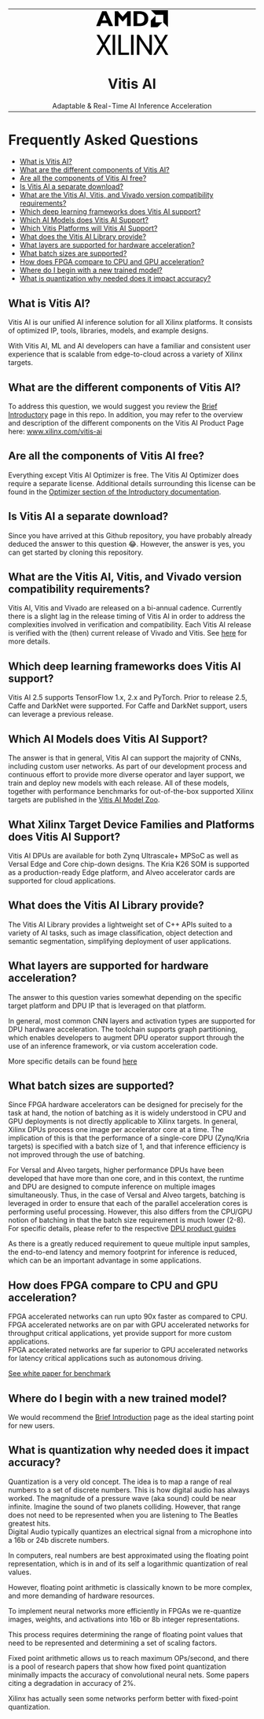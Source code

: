 ﻿<table class="sphinxhide">
 <tr>
   <td align="center"><img src="https://raw.githubusercontent.com/Xilinx/Image-Collateral/main/xilinx-logo.png" width="30%"/><h1>Vitis AI</h1><h0>Adaptable & Real-Time AI Inference Acceleration</h0>
   </td>
 </tr>
</table>


# Frequently Asked Questions

- [What is Vitis AI?](#what-is-vitis-ai)
- [What are the different components of Vitis AI?](#what-are-the-different-components-of-vitis-ai)
- [Are all the components of Vitis AI free?](#are-all-the-components-of-vitis-ai-free)
- [Is Vitis AI a separate download?](#is-vitis-ai-a-separate-download)
- [What are the Vitis AI, Vitis, and Vivado version compatibility requirements?](#what-are-the-vitis-ai-vitis-and-vivado-version-compatibility-requirements)
- [Which deep learning frameworks does Vitis AI support?](#which-deep-learning-frameworks-does-vitis-ai-support)
- [Which AI Models does Vitis AI Support?](#which-ai-models-will-vitis-ai-support)
- [Which Vitis Platforms will Vitis AI Support?](#which-vitis-platforms-does-vitis-ai-support)
- [What does the Vitis AI Library provide?](#what-does-the-vitis-ai-library-provide)
- [What layers are supported for hardware acceleration?](#what-layers-are-supported-for-hardware-acceleration)
- [What batch sizes are supported?](#what-batch-sizes-are-supported)
- [How does FPGA compare to CPU and GPU acceleration?](#how-does-fpga-compare-to-cpu-and-gpu-acceleration)
- [Where do I begin with a new trained model?](#where-do-i-begin-with-a-new-trained-model)
- [What is quantization why needed does it impact accuracy?](#what-is-quantization-why-needed-does-it-impact-accuracy)


## What is Vitis AI?

Vitis AI is our unified AI inference solution for all Xilinx platforms.  It consists of optimized IP, tools, libraries, models, and example designs.

With Vitis AI, ML and AI developers can have a familiar and consistent user experience that is scalable from edge-to-cloud across a variety of Xilinx targets.

## What are the different components of Vitis AI?

To address this question, we would suggest you review the [Brief Introductory](../README.md) page in this repo.  In addition, you may refer to the overview and description of the different components on the Vitis AI Product Page here: www.xilinx.com/vitis-ai

## Are all the components of Vitis AI free?
Everything except Vitis AI Optimizer is free. The Vitis AI Optimizer does require a separate license. Additional details surrounding this license can be found in the [Optimizer section of the Introductory documentation](../README.md#model-optimization).

## Is Vitis AI a separate download?
Since you have arrived at this Github repository, you have probably already deduced the answer to this question 😂.  However, the answer is yes, you can get started by cloning this repository.

## What are the Vitis AI, Vitis, and Vivado version compatibility requirements?
Vitis AI, Vitis and Vivado are released on a bi-annual cadence.  Currently there is a slight lag in the release timing of Vitis AI in order to address the complexities involved in verification and compatibility.  Each Vitis AI release is verified with the (then) current release of Vivado and Vitis.  See [here](../README.md#version-compatibility) for more details.

## Which deep learning frameworks does Vitis AI support?

Vitis AI 2.5 supports TensorFlow 1.x, 2.x and PyTorch.  Prior to release 2.5, Caffe and DarkNet were supported.  For Caffe and DarkNet support, users can leverage a previous release.

## Which AI Models does Vitis AI Support?
The answer is that in general, Vitis AI can support the majority of CNNs, including custom user networks.  As part of our development process and continuous effort to provide more diverse operator and layer support, we train and deploy new models with each release.  All of these models, together with performance benchmarks for out-of-the-box supported Xilinx targets are published in the [Vitis AI Model Zoo](../../model_zoo).

## What Xilinx Target Device Families and Platforms does Vitis AI Support?
Vitis AI DPUs are available for both Zynq Ultrascale+ MPSoC as well as Versal Edge and Core chip-down designs.  The Kria K26 SOM is supported as a production-ready Edge platform, and Alveo accelerator cards are supported for cloud applications.

## What does the Vitis AI Library provide?
The Vitis AI Library provides a lightweight set of C++ APIs suited to a variety of AI tasks, such as image classification, object detection and semantic segmentation, simplifying deployment of user applications.

## What layers are supported for hardware acceleration?
The answer to this question varies somewhat depending on the specific target platform and DPU IP that is leveraged on that platform.  

In general, most common CNN layers and activation types are supported for DPU hardware acceleration.  The toolchain supports graph partitioning, which enables developers to augment DPU operator support through the use of an inference framework, or via custom acceleration code.

More specific details can be found [here](../README.md#operator-support)

## What batch sizes are supported?

Since FPGA hardware accelerators can be designed for precisely for the task at hand, the notion of batching as it is widely understood in CPU and GPU deployments is not directly applicable to Xilinx targets.  In general, Xilinx DPUs process one image per accelerator core at a time.  The implication of this is that the performance of a single-core DPU (Zynq/Kria targets) is specified with a batch size of 1, and that inference efficiency is not improved through the use of batching.

For Versal and Alveo targets, higher performance DPUs have been developed that have more than one core, and in this context, the runtime and DPU are designed to compute inference on multiple images simultaneously.  Thus, in the case of Versal and Alveo targets, batching is leveraged in order to ensure that each of the parallel acceleration cores is performing useful processing.  However, this also differs from the CPU/GPU notion of batching in that the batch size requirement is much lower (2-8).  For specific details, please refer to the respective [DPU product guides](../README.md/#release-documentation)

As there is a greatly reduced requirement to queue multiple input samples, the end-to-end latency and memory footprint for inference is reduced, which can be an important advantage in some applications.

## How does FPGA compare to CPU and GPU acceleration?

FPGA accelerated networks can run upto 90x faster as compared to CPU.  
FPGA accelerated networks are on par with GPU accelerated networks for throughput critical applications, yet provide support for more custom applications.  
FPGA accelerated networks are far superior to GPU accelerated networks for latency critical applications such as autonomous driving.

[See white paper for benchmark](https://www.xilinx.com/support/documentation/white_papers/wp504-accel-dnns.pdf)

## Where do I begin with a new trained model?

We would recommend the [Brief Introduction](../README.md) page as the ideal starting point for new users.  

## What is quantization why needed does it impact accuracy?

Quantization is a very old concept. The idea is to map a range of real numbers to a set of discrete numbers.
This is how digital audio has always worked. The magnitude of a pressure wave (aka sound) could be near infinite. Imagine the sound of two planets colliding.
However, that range does not need to be represented when you are listening to The Beatles greatest hits.  
Digital Audio typically quantizes an electrical signal from a microphone into a 16b or 24b discrete numbers.  

In computers, real numbers are best approximated using the floating point representation, which is in and of its self a logarithmic quantization of real values.

However, floating point arithmetic is classically known to be more complex, and more demanding of hardware resources.

To implement neural networks more efficiently in FPGAs we re-quantize images, weights, and activations into 16b or 8b integer representations.

This process requires determining the range of floating point values that need to be represented and determining a set of scaling factors.

Fixed point arithmetic allows us to reach maximum OPs/second, and there is a pool of research papers that show how fixed point quantization minimally impacts the accuracy of convolutional neural nets. Some papers citing a degradation in accuracy of 2%.

Xilinx has actually seen some networks perform better with fixed-point quantization.
